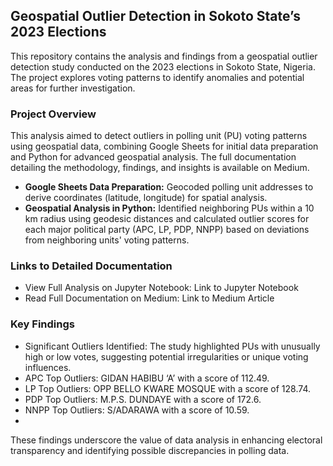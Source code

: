 ## Geospatial Outlier Detection in Sokoto State’s 2023 Elections
This repository contains the analysis and findings from a geospatial outlier detection study conducted on the 2023 elections in Sokoto State, Nigeria. The project explores voting patterns to identify anomalies and potential areas for further investigation.

### Project Overview
This analysis aimed to detect outliers in polling unit (PU) voting patterns using geospatial data, combining Google Sheets for initial data preparation and Python for advanced geospatial analysis. The full documentation detailing the methodology, findings, and insights is available on Medium.

- **Google Sheets Data Preparation:** Geocoded polling unit addresses to derive coordinates (latitude, longitude) for spatial analysis.
- **Geospatial Analysis in Python:** Identified neighboring PUs within a 10 km radius using geodesic distances and calculated outlier scores for each major political party (APC, LP, PDP, NNPP) based on deviations from neighboring units' voting patterns.

### Links to Detailed Documentation
- View Full Analysis on Jupyter Notebook: Link to Jupyter Notebook
- Read Full Documentation on Medium: Link to Medium Article

### Key Findings
- Significant Outliers Identified: The study highlighted PUs with unusually high or low votes, suggesting potential irregularities or unique voting influences.
- APC Top Outliers: GIDAN HABIBU ‘A’ with a score of 112.49.
- LP Top Outliers: OPP BELLO KWARE MOSQUE with a score of 128.74.
- PDP Top Outliers: M.P.S. DUNDAYE with a score of 172.6.
- NNPP Top Outliers: S/ADARAWA with a score of 10.59.
- 
These findings underscore the value of data analysis in enhancing electoral transparency and identifying possible discrepancies in polling data.
